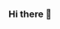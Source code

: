 ### Hi there 👋

<!--
**VitalinaHarieieva/VitalinaHarieieva** is a ✨ _special_ ✨ repository because its `README.md` (this file) appears on your GitHub profile.

Here are some ideas to get you started:

- About Me...
- Languages  and Tools
Follow Me
- 🔭 I’m currently working on ...
- 🌱 I’m currently learning ...
- 👯 I’m looking to collaborate on ...
- 🤔 I’m looking for help with ...
- 💬 Ask me about ...
- 📫 How to reach me: ...
- 😄 Pronouns: ...
- ⚡ Fun fact: ...
-->
